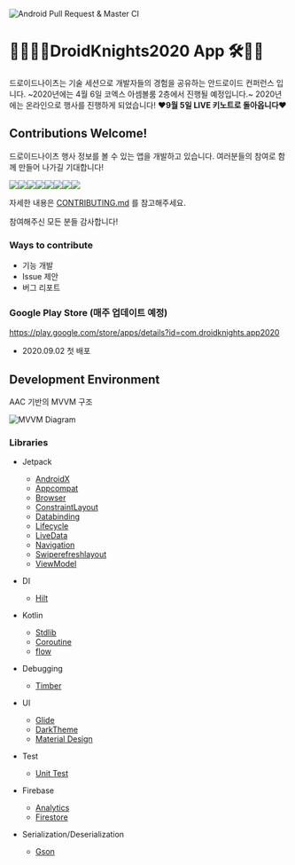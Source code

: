 ![Android Pull Request & Master CI](https://github.com/droidknights/DroidKnights2020_App/workflows/Android%20Pull%20Request%20&%20Master%20CI/badge.svg)

# 👨‍💻👩‍💻DroidKnights2020 App 🛠🔧🔨
드로이드나이츠는 기술 세션으로 개발자들의 경험을 공유하는 안드로이드 컨퍼런스 입니다.
~2020년에는 4월 6일 코엑스 아셈볼룸 2층에서 진행될 예정입니다.~
2020년에는 온라인으로 행사를 진행하게 되었습니다!
**❤️9월 5일 LIVE 키노트로 돌아옵니다❤️**

## Contributions Welcome!
드로이드나이츠 행사 정보를 볼 수 있는 앱을 개발하고 있습니다. 여러분들의 참여로 함께 만들어 나가길 기대합니다!

[![](https://sourcerer.io/fame/Jiyoung9310/droidknights/DroidKnights2020_App/images/0)](https://sourcerer.io/fame/Jiyoung9310/droidknights/DroidKnights2020_App/links/0)[![](https://sourcerer.io/fame/Jiyoung9310/droidknights/DroidKnights2020_App/images/1)](https://sourcerer.io/fame/Jiyoung9310/droidknights/DroidKnights2020_App/links/1)[![](https://sourcerer.io/fame/Jiyoung9310/droidknights/DroidKnights2020_App/images/2)](https://sourcerer.io/fame/Jiyoung9310/droidknights/DroidKnights2020_App/links/2)[![](https://sourcerer.io/fame/Jiyoung9310/droidknights/DroidKnights2020_App/images/3)](https://sourcerer.io/fame/Jiyoung9310/droidknights/DroidKnights2020_App/links/3)[![](https://sourcerer.io/fame/Jiyoung9310/droidknights/DroidKnights2020_App/images/4)](https://sourcerer.io/fame/Jiyoung9310/droidknights/DroidKnights2020_App/links/4)[![](https://sourcerer.io/fame/Jiyoung9310/droidknights/DroidKnights2020_App/images/5)](https://sourcerer.io/fame/Jiyoung9310/droidknights/DroidKnights2020_App/links/5)[![](https://sourcerer.io/fame/Jiyoung9310/droidknights/DroidKnights2020_App/images/6)](https://sourcerer.io/fame/Jiyoung9310/droidknights/DroidKnights2020_App/links/6)[![](https://sourcerer.io/fame/Jiyoung9310/droidknights/DroidKnights2020_App/images/7)](https://sourcerer.io/fame/Jiyoung9310/droidknights/DroidKnights2020_App/links/7)

자세한 내용은 [CONTRIBUTING.md](CONTRIBUTING.md) 를 참고해주세요.

참여해주신 모든 분들 감사합니다!

### Ways to contribute
- 기능 개발
- Issue 제안
- 버그 리포트

### Google Play Store (매주 업데이트 예정)
https://play.google.com/store/apps/details?id=com.droidknights.app2020
- 2020.09.02 첫 배포

## Development Environment
AAC 기반의 MVVM 구조

![MVVM Diagram](https://user-images.githubusercontent.com/7722921/73366038-9c4b8280-42f0-11ea-9ee3-f0f3d71a6c83.png)

### Libraries

- Jetpack
  - [AndroidX](https://developer.android.com/jetpack/androidx)
  - [Appcompat](https://developer.android.com/jetpack/androidx/releases/appcompat)
  - [Browser](https://developer.android.com/guide/webapps)
  - [ConstraintLayout](https://developer.android.com/training/constraint-layout)
  - [Databinding](https://developer.android.com/topic/libraries/data-binding/)
  - [Lifecycle](https://developer.android.com/topic/libraries/architecture/lifecycle)
  - [LiveData](https://developer.android.com/topic/libraries/architecture/livedata)
  - [Navigation](https://developer.android.com/topic/libraries/architecture/navigation/)
  - [Swiperefreshlayout](https://developer.android.com/training/swipe)
  - [ViewModel](https://developer.android.com/topic/libraries/architecture/viewmodel)

  
- DI
  - [Hilt](https://developer.android.com/training/dependency-injection/hilt-android)

- Kotlin
  - [Stdlib](https://github.com/JetBrains/kotlin)
  - [Coroutine](https://github.com/Kotlin/kotlinx.coroutines)
  - [flow](https://kotlinlang.org/docs/reference/coroutines/flow.html)

- Debugging
  - [Timber](https://github.com/JakeWharton/timber)

- UI
  - [Glide](https://github.com/bumptech/glide)
  - [DarkTheme](https://developer.android.com/guide/topics/ui/look-and-feel/darktheme)
  - [Material Design](https://github.com/material-components/material-components-android)
  
- Test
  - [Unit Test](https://developer.android.com/training/testing/unit-testing/local-unit-tests.html?hl=ko)

- Firebase
  - [Analytics](https://firebase.google.com/products/analytics)
  - [Firestore](https://firebase.google.com/products/firestore)

- Serialization/Deserialization
  - [Gson](https://github.com/google/gson)
